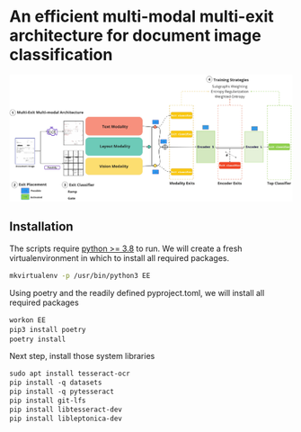 # An efficient multi-modal multi-exit architecture for document image classification 


![paper figure](https://github.com/Jordy-VL/multi-modal-early-exit/blob/main/EE/images/EE_design.jpg)

## Installation

The scripts require [python >= 3.8](https://www.python.org/downloads/release/python-380/) to run.
We will create a fresh virtualenvironment in which to install all required packages.
```sh
mkvirtualenv -p /usr/bin/python3 EE
```

Using poetry and the readily defined pyproject.toml, we will install all required packages
```sh
workon EE 
pip3 install poetry
poetry install
```

Next step, install those system libraries
```
sudo apt install tesseract-ocr
pip install -q datasets
pip install -q pytesseract
pip install git-lfs
pip install libtesseract-dev
pip install libleptonica-dev
```

